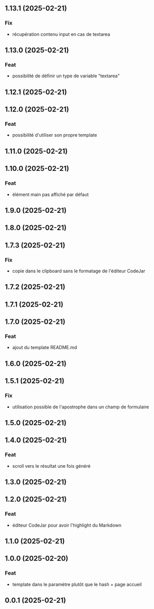 ## 1.13.1 (2025-02-21)

### Fix

- récupération contenu input en cas de textarea

## 1.13.0 (2025-02-21)

### Feat

- possibilité de définir un type de variable "textarea"

## 1.12.1 (2025-02-21)

## 1.12.0 (2025-02-21)

### Feat

- possibilité d'utiliser son propre template

## 1.11.0 (2025-02-21)

## 1.10.0 (2025-02-21)

### Feat

- élément main pas affiché par défaut

## 1.9.0 (2025-02-21)

## 1.8.0 (2025-02-21)

## 1.7.3 (2025-02-21)

### Fix

- copie dans le clipboard sans le formatage de l'éditeur CodeJar

## 1.7.2 (2025-02-21)

## 1.7.1 (2025-02-21)

## 1.7.0 (2025-02-21)

### Feat

- ajout du template README.md

## 1.6.0 (2025-02-21)

## 1.5.1 (2025-02-21)

### Fix

- utilisation possible de l'apostrophe dans un champ de formulaire

## 1.5.0 (2025-02-21)

## 1.4.0 (2025-02-21)

### Feat

- scroll vers le résultat une fois généré

## 1.3.0 (2025-02-21)

## 1.2.0 (2025-02-21)

### Feat

- éditeur CodeJar pour avoir l'highlight du Markdown

## 1.1.0 (2025-02-21)

## 1.0.0 (2025-02-20)

### Feat

- template dans le paramètre plutôt que le hash + page accueil

## 0.0.1 (2025-02-21)
